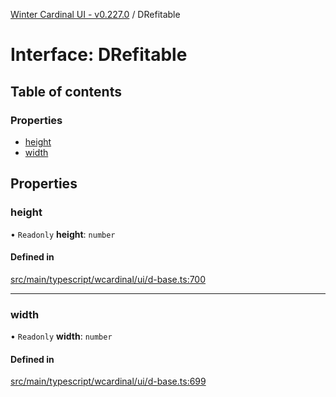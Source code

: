 [Winter Cardinal UI - v0.227.0](../index.md) / DRefitable

# Interface: DRefitable

## Table of contents

### Properties

- [height](DRefitable.md#height)
- [width](DRefitable.md#width)

## Properties

### height

• `Readonly` **height**: `number`

#### Defined in

[src/main/typescript/wcardinal/ui/d-base.ts:700](https://github.com/winter-cardinal/winter-cardinal-ui/blob/v0.227.0/src/main/typescript/wcardinal/ui/d-base.ts#L700)

___

### width

• `Readonly` **width**: `number`

#### Defined in

[src/main/typescript/wcardinal/ui/d-base.ts:699](https://github.com/winter-cardinal/winter-cardinal-ui/blob/v0.227.0/src/main/typescript/wcardinal/ui/d-base.ts#L699)
